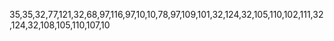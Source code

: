 35,35,32,77,121,32,68,97,116,97,10,10,78,97,109,101,32,124,32,105,110,102,111,32,124,32,108,105,110,107,10